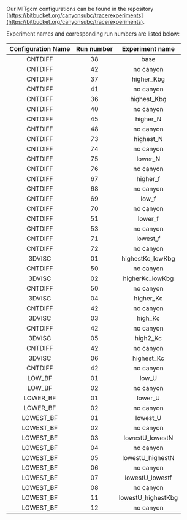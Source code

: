 Our MITgcm configurations can be found in the repository [https://bitbucket.org/canyonsubc/tracerexperiments](https://bitbucket.org/canyonsubc/tracerexperiments).

Experiment names and corresponding run numbers are listed below:

| Configuration Name | Run number | Experiment name |
|:-------------:|:-------------:|:--------:|
| CNTDIFF | 38 | base   	|
|CNTDIFF | 42 | no canyon   	|	 
|CNTDIFF | 37 | higher_Kbg	|		
|CNTDIFF | 41 | no canyon   	|	 
| CNTDIFF | 36 | highest_Kbg	|		
| CNTDIFF | 40 | no canyon   	|	 
| CNTDIFF | 45 | higher_N	 |   		
| CNTDIFF | 48 | no canyon   	|	 
| CNTDIFF | 73 | highest_N	 |  		
| CNTDIFF | 74 | no canyon   |	
| CNTDIFF | 75 | lower_N      |	    	
| CNTDIFF | 76 | no canyon  |	
| CNTDIFF | 67 | higher_f |	        	
| CNTDIFF | 68 | no canyon|   		
| CNTDIFF | 69 | low_f|	        	
|CNTDIFF | 70 | no canyon |   	
| CNTDIFF | 51 | lower_f  |   	
| CNTDIFF | 53 | no canyon |
| CNTDIFF | 71 | lowest_f  |   	
|CNTDIFF  | 72 |no canyon  | 		
|3DVISC | 01 | highestKc_lowKbg |		
|CNTDIFF | 50 | no canyon   	|	
 |3DVISC | 02 | higherKc_lowKbg	 |   	
 |CNTDIFF | 50 | no canyon |	
|3DVISC | 04 | higher_Kc    |     	
|CNTDIFF | 42 | no canyon  |
|3DVISC | 03 | high_Kc	    |   	 
|CNTDIFF | 42 | no canyon |
|3DVISC | 05 | high2_Kc   |      
|CNTDIFF | 42 | no canyon |  
|3DVISC | 06 | highest_Kc |	          
|CNTDIFF | 42 | no canyon  | 	
| LOW_BF | 01 | low_U |	                  
|LOW_BF | 02 | no canyon |   
|LOWER_BF|  01 | lower_U |                  	
| LOWER_BF | 02 | no canyon |   	 
|LOWEST_BF | 01 | lowest_U  |	          	
|LOWEST_BF | 02 | no canyon  | 
|LOWEST_BF | 03 |lowestU_lowestN |        		
|LOWEST_BF | 04 | no canyon   |	   
|LOWEST_BF | 05 | lowestU_highestN |          	
|LOWEST_BF | 06 | no canyon   	| 
|LOWEST_BF | 07 | lowestU_lowestf |	          
|LOWEST_BF | 08 | no canyon   	| 
|LOWEST_BF | 11 | lowestU_highestKbg |	       	
|LOWEST_BF | 12 | no canyon   	| 
